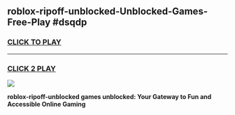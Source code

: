 
## roblox-ripoff-unblocked-Unblocked-Games-Free-Play #dsqdp
<h3>
<a href="https://us.freeplayer.one?title=roblox-ripoff-unblocked&ref=9M">CLICK TO PLAY</a></h3>
<hr>

<h3>
<a href="https://us.freeplayer.one?title=roblox-ripoff-unblocked&ref=9M">CLICK 2 PLAY</a>
  
</h3>

<a href="https://us.freeplayer.one?title=roblox-ripoff-unblocked&ref=9M"><img src="https://clearcache.store/games.png"></a>


**roblox-ripoff-unblocked games unblocked: Your Gateway to Fun and Accessible Online Gaming**

